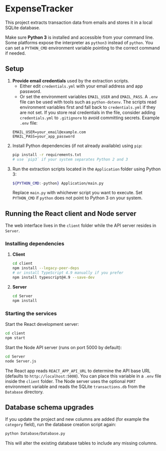 # ExpenseTracker

This project extracts transaction data from emails and stores it in a local SQLite database.

Make sure **Python 3** is installed and accessible from your command line. Some platforms expose the interpreter as `python3` instead of `python`. You can set a `PYTHON_CMD` environment variable pointing to the correct command if needed.

## Setup

1. **Provide email credentials** used by the extraction scripts.
   - Either edit `credentials.yml` with your email address and app password.
   - Or set the environment variables `EMAIL_USER` and `EMAIL_PASS`. A `.env` file can be used with tools such as `python-dotenv`.
   The scripts read environment variables first and fall back to `credentials.yml` if they are not set.
   If you store real credentials in the file, consider adding `credentials.yml` to `.gitignore` to avoid committing secrets.
   Example `.env` file:
   ```
   EMAIL_USER=your_email@example.com
   EMAIL_PASS=your_app_password
   ```
2. Install Python dependencies (if not already available) using `pip`:
   ```bash
   pip install -r requirements.txt
   # use `pip3` if your system separates Python 2 and 3
   ```
3. Run the extraction scripts located in the `Application` folder using Python 3:
   ```bash
   ${PYTHON_CMD:-python} Application/main.py
   ```
   Replace `main.py` with whichever script you want to execute. Set `PYTHON_CMD` if `python` does not point to Python 3 on your system.


## Running the React client and Node server

The web interface lives in the `client` folder while the API server resides in `Server`.

### Installing dependencies
1. **Client**
   ```bash
   cd client
   npm install --legacy-peer-deps
   # or install TypeScript 4.9 manually if you prefer
   npm install typescript@4.9 --save-dev
   ```
2. **Server**
   ```bash
   cd Server
   npm install
   ```

### Starting the services
Start the React development server:
```bash
cd client
npm start
```

Start the Node API server (runs on port 5000 by default):
```bash
cd Server
node Server.js
```

The React app reads `REACT_APP_API_URL` to determine the API base URL (defaults to `http://localhost:5000`).
You can place this variable in a `.env` file inside the `client` folder.
The Node server uses the optional `PORT` environment variable and reads the SQLite
`transactions.db` from the `Database` directory.

## Database schema upgrades
If you update the project and new columns are added (for example the
`category` field), run the database creation script again:

```bash
python Database/Database.py
```
This will alter the existing database tables to include any missing columns.

